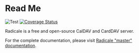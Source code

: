 Read Me
=======
![Test](https://github.com/Kozea/Radicale/workflows/Test/badge.svg)
[![Coverage Status](https://coveralls.io/repos/github/Kozea/Radicale/badge.svg?branch=master)](https://coveralls.io/github/Kozea/Radicale?branch=master)

Radicale is a free and open-source CalDAV and CardDAV server.

For the complete documentation, please visit
[Radicale "master" documentation](https://radicale.org/master.html).
